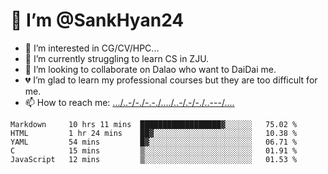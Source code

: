 # 👋 I’m @SankHyan24
- 👀 I’m interested in CG/CV/HPC...
- 🌱 I’m currently struggling to learn CS in ZJU.
- 💞️ I’m looking to collaborate on Dalao who want to DaiDai me.
- 💔 I’m glad to learn my professional courses but they are too difficult for me.
- 📫 How to reach me: [.../..-/-./-.-./..../..-/.-/-./..---/....](mailto:sunchuan24@gmail.com)

<!---
SankHyan24/SankHyan24 is a ✨ special ✨ repository because its `README.md` (this file) appears on your GitHub profile.
You can click the Preview link to take a look at your changes.
--->
<!--START_SECTION:waka-->
```text
Markdown     10 hrs 11 mins  ██████████████████▓░░░░░░   75.02 % 
HTML         1 hr 24 mins    ██▓░░░░░░░░░░░░░░░░░░░░░░   10.38 % 
YAML         54 mins         █▓░░░░░░░░░░░░░░░░░░░░░░░   06.71 % 
C            15 mins         ▒░░░░░░░░░░░░░░░░░░░░░░░░   01.91 % 
JavaScript   12 mins         ▒░░░░░░░░░░░░░░░░░░░░░░░░   01.53 % 
```
<!--END_SECTION:waka-->
